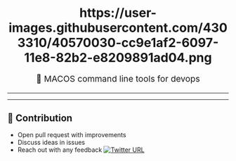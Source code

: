 <h1 align="center">
    https://user-images.githubusercontent.com/4303310/40570030-cc9e1af2-6097-11e8-82b2-e8209891ad04.png
</h1>
<p align="center" style="font-size: 1.2rem;">  MACOS command line tools for devops </p>

<hr />

---
## 👬 Contribution

- Open pull request with improvements
- Discuss ideas in issues
- Reach out with any feedback [![Twitter URL](https://img.shields.io/twitter/url/https/twitter.com/anmol_nagpal.svg?style=social&label=Follow%20%40anmol_nagpal)](https://twitter.com/anmol_nagpal)
